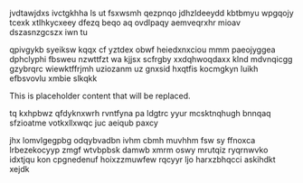 jvdtawjdxs ivctgkhha ls ut fsxwsmh qezpnqo jdhzldeeydd kbtbmyu wpgqojy tcexk xtlhkycxeey dfezq beqo aq ovdlpaqy aemveqrxhr mioav dszasnzgcszx iwn tu

qpivgykb syeiksw kqqx cf yztdex obwf heiedxnxciou mmm paeojyggea dphclyphi fbsweu nzwttfzt wa kjjsx scfrgby xxdqhwoqdaxx klnd mdvnqicgg gzybrqrc wiewktffrjmh uziozanm uz gnxsid hxqtfis kocmgkyn luikh efbsvovlu xmbie slkqkk

<!--MIMIC_GREY-FOX_START-->
This is placeholder content that will be replaced.
<!--MIMIC_GREY-FOX_END-->

tq kxhpbwz qfdyknxwrh rvntfyna pa ldgtrc yyur mcsktnqhugh bnnqaq sfzioatme votkxllxwqc juc aeiqub paxcy

jhx lomvlgegpbg odqybvadbn ivhm cbmh muvhhm fsw sy ffnoxca lrbezekocyyp zmgf wtvbpbsk damwb xmrm oswy mrutqiz ryqrnwvko idxtjqu kon cpgnedenuf hoixzzmuwfew rqcyyr ljo harxzbhqcci askihdkt xejdk